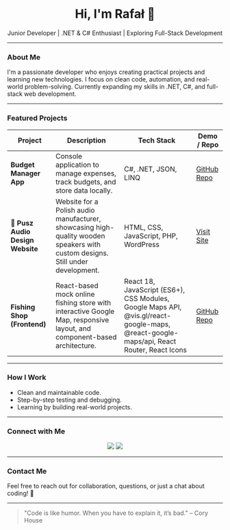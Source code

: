 <h1 align="center">Hi, I'm Rafał 👋</h1>
<p align="center">Junior Developer | .NET & C# Enthusiast | Exploring Full-Stack Development</p>

---

### About Me
I'm a passionate developer who enjoys creating practical projects and learning new technologies. I focus on clean code, automation, and real-world problem-solving. Currently expanding my skills in .NET, C#, and full-stack web development.

---

### Featured Projects

<div align="center">

| Project | Description | Tech Stack | Demo / Repo |
|---------|-------------|------------|-------------|
| **Budget Manager App** | Console application to manage expenses, track budgets, and store data locally. | C#, .NET, JSON, LINQ | [GitHub Repo](https://github.com/RafalPusz/BudgetManager.git) |
| **🚧 Pusz Audio Design Website** | Website for a Polish audio manufacturer, showcasing high-quality wooden speakers with custom designs. Still under development.  | HTML, CSS, JavaScript, PHP, WordPress  | [Visit Site](https://puszaudiodesign.com/) |
| **Fishing Shop (Frontend)** | React-based mock online fishing store with interactive Google Map, responsive layout, and component-based architecture. | React 18, JavaScript (ES6+), CSS Modules, Google Maps API, @vis.gl/react-google-maps, @react-google-maps/api, React Router, React Icons | [GitHub Repo](https://github.com/RafalPusz/fishingShop) |


<!-- | **Mini Web Portfolio** | Personal web portfolio showcasing projects and skills, built with HTML/CSS/JS. | HTML, CSS, JavaScript | [Live Demo](https://rafal-pusz.github.io/portfolio) | !-->

</div>

---

### How I Work
- Clean and maintainable code.
- Step-by-step testing and debugging.
- Learning by building real-world projects.

---

### Connect with Me
<div align="center">
<a href="www.linkedin.com/in/rafal-pusz-937b79387" target="_blank"><img src="https://img.shields.io/badge/LinkedIn-0A66C2?style=for-the-badge&logo=linkedin&logoColor=white"/></a>
<a href="https://github.com/RafalPusz" target="_blank"><img src="https://img.shields.io/badge/GitHub-181717?style=for-the-badge&logo=github&logoColor=white"/></a>
</div>

---

### Contact Me
Feel free to reach out for collaboration, questions, or just a chat about coding! 🚀

---

> "Code is like humor. When you have to explain it, it’s bad." – Cory House
